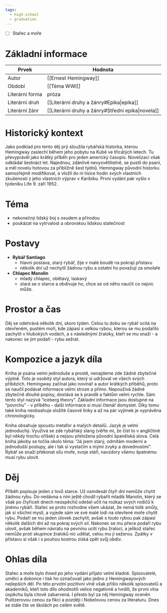```yaml
---
tags:
  - high-school
  - graduation
---
```

- [ ] Stařec a moře
# Základní informace
| Prvek           | Hodnota                                           |
| --------------- | ------------------------------------------------- |
| Autor           | [[Ernest Hemingway]]                              |
| Období          | [[Téma WWI]]                                      |
| Literární forma | próza                                             |
| Literární druh  | [[Literární druhy a žánry#Epika\|epika]]          |
| Literární žánr  | [[Literární druhy a žánry#Střední epika\|novela]] |
# Historický kontext
Jako podklad pro tento děj prý sloužila rybářská historka, kterou Hemingway zaslechl během jeho pobytu na Kubě ve třicátých letech. Tu převyprávěl jako krátký příběh pro jeden americký časopis. Novelizaci však odkládal šestnáct let. Najednou, zdánlivě nevysvětlitelně, se pustil do psaní, a měl novelu hotovou za přibližně šest týdnů. Hemingway původní historku samozřejmě modifikoval, a vložil do ní tisíce hodin svých vlastních zkušeností z jeho vlastních výprav v Karibiku. První vydání pak vyšlo v týdeníku Life 9. září 1952.
# Téma
- nekonečný lidský boj s osudem a přírodou
- poukázat na vytrvalost a obrovskou lidskou statečnost
# Postavy
- **Rybář Santiago**
	- hlavní postava, starý rybář, žije v malé boudě na pokraji přístavu
	- několik dní už nechytil žádnou rybu a ostatní ho považují za smolaře
- **Chlapec Manolin**
	- mladý chlapec, obětavý, laskavý
	- stará se o starce a obdivuje ho, chce se od něho naučit co nejvíc může.
# Prostor a čas
Děj se odehrává několik dní, skoro týden. Celou tu dobu se rybář ocitá na otevřeném, pustém moři, kde zápasí s velkou rybou, kterou se mu podařilo zachytit v hlubokých vodách, a s následnými žraloky, kteří se mu snaží - a nakonec se jim podaří - rybu sežrat.
# Kompozice a jazyk díla
Kniha je psána velmi jednoduše a prostě, nenajdeme zde žádné zbytečné výplně. Toto je osobitý styl autora, který si udržoval ve všech svých příbězích. Hemingway začínal jako novinář a autor krátkých příběhů, proto se naučil podávat informace velmi stroze a přímo. Nepoužívá žádné zbytečně dlouhé popisy, dostává se k pravdě a faktům velmi rychle. Sám tento styl nazývá “iceberg theory”. Základní informace jsou dostupné na “povrchu” - v příběhu - další informace si musí čtenář domyslet. Díky tomu také kniha neobsahuje složité časové linky a až na pár vyjímek je vyprávěna chronologicky.

Kniha obsahuje spoustu metafor a malých detailů. Jazyk je velmi jednoduchý. Využívá se zde rybářský slang (věřte mi, že číst to v angličtině byl někdy trochu oříšek) a nejsou přeložena původní španělská slova. Celá kniha jakoby se točila okolo téma: “Já jsem starý, odmítám moderní a jednodušší postupy, ale i tak si vystačím s mými zvyky a dovednostmi”. Rybář se snaží překonat sílu moře, svoje stáří, navzdory všemu špatnému musí rybu ulovit.
# Děj
Příběh popisuje jeden z lovů starce. Už osmdesát čtyři dní nemůže chytit žádnou rybu. Do nedávna s ním ještě chodil rybařit mladík Manolin, který se však po čtyřiceti dnech neúspěchů odešel učit na rozkaz svých rodičů k jinému rybáři. Stařec se proto rozhodne všem ukázat, že nemá tolik smůly, jak si všichni myslí, a vyjede sám ve své malé lodi na otevřené moře chytit rybu. Podaří se mu jeden úlovek zachytit, avšak s touto rybou pak zápasí několik dalších dní až na pokraj svých sil. Nakonec se mu přece podaří rybu ulovit, avšak během návratu na pevninu ucítí rybu žraloci, a jelikož stařec nemůže proti skupince žraloků nic udělat, celou mu ji sežerou. Zpátky v přístavu si však i s pouhou kostrou získá zpět svůj obdiv.
# Ohlas díla
Stařec a moře bylo ihned po jeho vydání přijato velmi kladně. Spisovatelé, umělci a dokonce i tisk ho označovali jako jedno z Hemingwayových nejlepších děl. Po této prvotní pozitivní vlně však přišlo několik spisovatelů a akademiků, kteří toto dílo ohodnotili velice negativně a tvrdili, že první vlna úspěchu byla citově zabarvená. I přesto byl za něj Hemingway oceněn Pulitzerovou cenou za fikci a později i Nobelovou cenou za literaturu. Dnes se stále čte ve školách po celém světě.